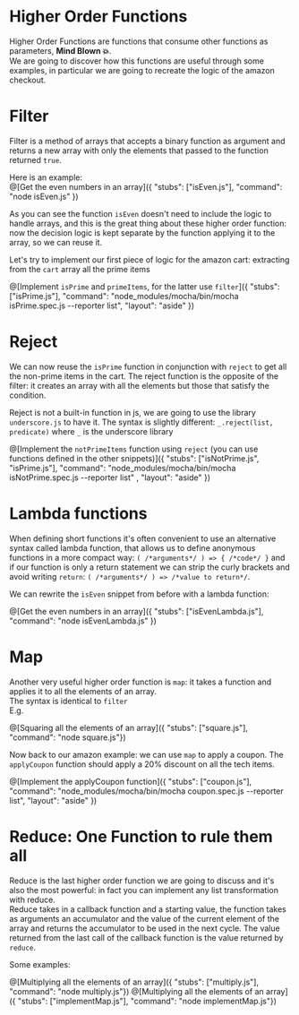 # Higher Order Functions
Higher Order Functions are functions that consume other functions as parameters, **Mind Blown 💥**.  
We are going to discover how this functions are useful through some examples, in particular we are going to recreate the logic of the amazon checkout.  

# Filter
Filter is a method of arrays that accepts a binary function as argument and returns a new array with only the elements that passed to the function returned `true`.  

Here is an example:  
@[Get the even numbers in an array]({ "stubs": ["isEven.js"], "command": "node isEven.js" })

As you can see the function `isEven` doesn't need to include the logic to handle arrays, and this is the great thing about these higher order function: now the decision logic is kept separate by the function applying it to the array, so we can reuse it.  

Let's try to implement our first piece of logic for the amazon cart: extracting from the `cart` array all the prime items

@[Implement `isPrime` and `primeItems`, for the latter use `filter`]({ "stubs": ["isPrime.js"], "command": "node_modules/mocha/bin/mocha isPrime.spec.js --reporter list",  "layout": "aside" })

# Reject
We can now reuse the `isPrime` function in conjunction with `reject` to get all the non-prime items in the cart. The reject function is the opposite of the filter: it creates an array with all the elements but those that satisfy the condition.  

Reject is not a built-in function in js, we are going to use the library `underscore.js` to have it. The syntax is slightly different: `_.reject(list, predicate)` where `_` is the underscore library

@[Implement the `notPrimeItems` function using `reject` (you can use functions defined in the other snippets)]({ "stubs": ["isNotPrime.js", "isPrime.js"], "command": "node_modules/mocha/bin/mocha isNotPrime.spec.js --reporter list" , "layout": "aside" })

# Lambda functions
When defining short functions it's often convenient to use an alternative syntax called lambda function, that allows us to define anonymous functions in a more compact way: `( /*arguments*/ ) => { /*code*/ }` and if our function is only a return statement we can strip the curly brackets and avoid writing `return`: `( /*arguments*/ ) => /*value to return*/`.

We can rewrite the `isEven` snippet from before with a lambda function:

@[Get the even numbers in an array]({ "stubs": ["isEvenLambda.js"], "command": "node isEvenLambda.js" })


# Map
Another very useful higher order function is `map`: it takes a function and applies it to all the elements of an array.  
The syntax is identical to `filter`  
E.g.

@[Squaring all the elements of an array]({ "stubs": ["square.js"], "command": "node square.js"})

Now back to our amazon example: we can use `map` to apply a coupon. The `applyCoupon` function should apply a 20% discount on all the tech items.

@[Implement the applyCoupon function]({ "stubs": ["coupon.js"], "command": "node_modules/mocha/bin/mocha coupon.spec.js --reporter list",  "layout": "aside" })

# Reduce: One Function to rule them all
Reduce is the last higher order function we are going to discuss and it's also the most powerful: in fact you can implement any list transformation with reduce.  
Reduce takes in a callback function and a starting value, the function takes as arguments an accumulator and the value of the current element of the array and returns the accumulator to be used in the next cycle. The value returned from the last call of the callback function is the value returned by `reduce`.

Some examples:

@[Multiplying all the elements of an array]({ "stubs": ["multiply.js"], "command": "node multiply.js"})
@[Multiplying all the elements of an array]({ "stubs": ["implementMap.js"], "command": "node implementMap.js"})
